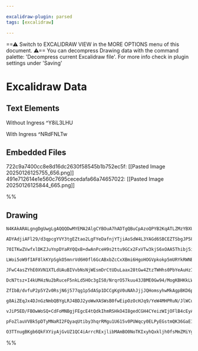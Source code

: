 ```yaml
---

excalidraw-plugin: parsed
tags: [excalidraw]

---
```

==⚠  Switch to EXCALIDRAW VIEW in the MORE OPTIONS menu of this document. ⚠== You can decompress Drawing data with the command palette: 'Decompress current Excalidraw file'. For more info check in plugin settings under 'Saving'


# Excalidraw Data
## Text Elements
Without Ingress ^Y8iL3LHU

With Ingress ^NRdFNLTw

## Embedded Files
722c9a7400cc8e8d16dc2630f58545b1b752ec5f: [[Pasted Image 20250126125755_656.png]]
491e712614e1e560c7695cecedafa66a74657022: [[Pasted Image 20250126125844_665.png]]

%%
## Drawing
```compressed-json
N4KAkARALgngDgUwgLgAQQQDwMYEMA2AlgCYBOuA7hADTgQBuCpAzoQPYB2KqATLZMzYBXUtiRoIACyhQ4zZAHoFAc0JRJQgEYA6bGwC2CgF7N6hbEcK4OCtptbErHALRY8RMpWdx8Q1TdIEfARcZgRmBShcZQUebTiADho6IIR9BA4oZm4AbXAwUDAiiBJuCABHAEUAZgB9ACUAGQB5I2qKAFEAFQQAaVx9XqMATQRJZKLIWEQywn1opH5izG5n

ADYAdjiAFl29/d3qpcgYVY3tgEZtao2LgFYeDafnjYTjiAoSdW4L3YAGd6SBCEZTSbgJP58fKQazKYLcAHQiDMKCkNgAawQAGE2Pg2KQyqjrMw4LhApkJsVNLhsOjlGihBxiDi8QSJESOCSyRkoJTIAAzQj4fAAZVg8Ikgg8fORqIxCAA6l9xmgoZNZWjMWKYBL0FLSu8GaCOOFsmgLu82KTsGpTua/oj1fThHAAJLEM2oHIAXXe/PI6Xd3A4QmF

70ITKwZVwfxlDKZJuYnpDYaRYQQxB+dwAnPceH9s2ttu9GCx2FxVTw3kjS6xOAA5Thibj5i5/X4JbMJavqwjMAAiqSgGe4/IIYXemmETI6wXSmWTofw7yEcGIuGHmfNGxuue21R4Dx4xaRRA46ODS/eeNpI7QY/wE7TUSgQk9EEQTIjyhlguCQYkLYeGwbNcHOB1sGwBIEASYgLjWYhsB4NZqj+fk7gSO5tjuTQLk0DYHgQbA7n5GVmHccQvWhMA

LWoi5oW9fIAF8lkKYpSgkO5mnrVd6H0fl6GcABxbZcCxXBmi6HgoHOGVpkokp5mURYkRWNB1h3a5qm0nTdO0947VQZx4OzaptH3P47is6yrLWHtik+YhvnNf5AWBUFeTQCE1WKWFdUdYoUU1bFcXxQlyE5UlyV5ScaTpeNmVCtl0A5Llot/IVRXFBT9Uzd4gvlJUnJVXh8rlLVsrKXK42EY1TR+S1rVtH4HXeZ1V3dT0fT9AMEAA1AU2XJEI2IKM

JFwC4asZYhE0XVN1XTLdUAuBIVvbNsNjWEsmDrCtUDuLaax28tGw4ZtzTWHhs0PbYeAuHzID7Qdgk3UdxwQSdp2IWc0h5OahvVVd11e7dd1+aoLieXNrwjC80EG682FvJaHyfBaXzfMpP0cDgfz9IU+qWiBtlzBBbmQ34EAuBADr+bBNuzO4xDEdcxzWNYwO2NY7g2SEeDIijcjo44aIY5jWOGonhgSQhGmqRoAAkAFU5PgBTh0wGLVNWe6Em0bs

DcN7tsz+I4kUM4zNu2bRuceF5nkLd5HOc3gIS0/NrqrO57kuu43JBME0Gw94/MogKBHKkLWTKABian45U9VqVpdqmRZML2QitKeQy4VtV1ZFcQNZ9gqKl2Ho1eV85you8qRI1JFmhqkStGlmvtcOIHat0PVyX0kX9AZCcveb2MjNT0FwfnDS+pv4avNMEDvZbs22dtNgSTbtrLThwVo9VaxOptKKu/dLoSE9ewHIdl9Rj6kSnaafvnLIR4B4ogY3

ZfIbB/dvfuP2p5YZv0RsjN6j577qg1p5dASp1DCCgKgV0uNAhJjjJQHomsyhwMkAgpBKD6p+k4FAEUhAjCUWqIddU/JiEADEBhCkMvvYo0CACCRBlB7QgMEfkWsD5MCgOYAg7CQRcKgFaGUehMi4AjEwfqCMW6kBBBGAgmCYEQBwXg5B9JCFIlwEIcR9RwhkMoqiIQkDihngQArdygdlrxDuOLfIbFHpE3rPUYgtD6yNC6FQd48lCRYD4csHWkJ4

g8AiZEqJx4DJnGzNmbQBYgLRJ4BDJ2yoWwXASWsB0fwEipOzOcHJq9/YeW4MHPRuN/JlWCunZKEA45UyaTKZO8Uvp1PCsSKKOd8Z50qpKWuZFI5lxKhXAqFUdQ12lDPPwjd6rmkam3WALVO7d06n3HqQ95EL17OPaM1QpoJnmQNHZgUl5LVQoWS67NO6H13mgSh29dqnXOstIsENearQrk9G+KN3qfSfnOP6ICkSfxBstHcGw9yUOQlsGG54QXqh

vJiP5ED/FBOwWoSQ+CdFoMNBgjFEgcE4tQdkIhmRSHkO4I8gedCGH4CYeizWIjOFlB4cEyApZBHuBZWIiR7wpFRFkaQbZo9ID4mURwVRhLYFYpJbo9U+jDHGKpWgMxFjIBWJsQHGBVxDzMXAP3GEcA4Bii/twNi0AgTpDKOuUgF4lgMEIAgCgAAhOKqdErRwkDHfkfr/WUggNgEQ0VXTDn0GKWpSVY4J2poG4NpBQ3hvdSnBKHTM5dO5BSR1Cak1

pFoZlauVVBk5pDTyMNaRI2FQyaqUtiby3hqrRMgu1U615v0PUWqcy0ELPyEGstmQK36GaE1ZZHc20NvzXS/QjDm7FFzZO/QtDiGUooVQyAC7B3hrUbytlCBeHxoHVAIdZrSBQFYYmtgFAgS4CWgo+dR6h0dCZBetE16QhEzJG+wN5E0TCgABo/A7PrI2RsuyOt/bifAwxqUXHuoki41RQOdh8hAIwbADAWprAQcxCJzIk3iYRojhG1hOIffWrdaR

O3TTnugBKgb6QkFXYiyAjGvUZ1QC4iArrcRExjlibMAmBO0NoTKIxyhQxkljh0fsMmZMiYgGRjdR6m0IBHYIzg/1HVwECGYYQzAhJKOIMx+eo8ICD3SEYyMSjcZYfVBkXAmhghLXVQKogcBuCuaRFKm1arSDmMtAYqxnn/MICUxAOwAArIiWQRRSrgAAWTYKNZ9jnnPgLCOAFidA/zhAtUxEATEgA===
```
%%
